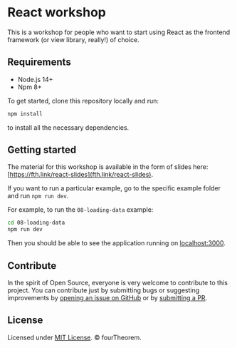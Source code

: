 # React workshop

This is a workshop for people who want to start using React as the frontend framework (or view library, really!) of choice.


## Requirements

- Node.js 14+
- Npm 8+

To get started, clone this repository locally and run:

```bash
npm install
```

to install all the necessary dependencies.


## Getting started

The material for this workshop is available in the form of slides here: [https://fth.link/react-slides](fth.link/react-slides).

If you want to run a particular example, go to the specific example folder and run `npm run dev`.

For example, to run the `08-loading-data` example:

```bash
cd 08-loading-data
npm run dev
```

Then you should be able to see the application running on [localhost:3000](https://localhost:3000/).


## Contribute

In the spirit of Open Source, everyone is very welcome to contribute to this project.
You can contribute just by submitting bugs or suggesting improvements by
[opening an issue on GitHub](https://github.com/fourTheorem/react-workshop/issues) or by [submitting a PR](https://github.com/fourTheorem/react-workshop/pulls).


## License

Licensed under [MIT License](LICENSE). © fourTheorem.
